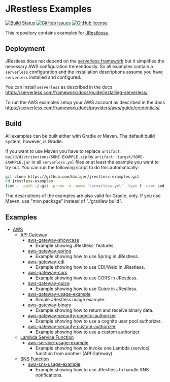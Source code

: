 # JRestless Examples

[![Build Status](https://travis-ci.org/bbilger/jrestless-examples.svg?branch=master)](https://travis-ci.org/bbilger/jrestless-examples)
[![GitHub issues](https://img.shields.io/github/issues/bbilger/jrestless-examples.svg)](https://github.com/bbilger/jrestless-examples/issues)
[![GitHub license](https://img.shields.io/badge/license-Apache%202-blue.svg)](https://raw.githubusercontent.com/bbilger/jrestless-examples/master/LICENSE)

This repository contains examples for [JRestlesss](https://github.com/bbilger/jrestless).

## Deployment

JRestless does not depend on the [serverless framework](https://github.com/serverless/serverless) but it simplifies the necessary AWS configuration tremendously. So all examples contain a `serverless` configuration and the installation descriptions assume you have `serverless` installed and configured.

You can install `serverless` as described in the docs https://serverless.com/framework/docs/guide/installing-serverless/

To run the AWS examples setup your AWS account as described in the docs https://serverless.com/framework/docs/providers/aws/guide/credentials/

## Build

All examples can be built either with Gradle or Maven. The default build system, however, is Gradle.

If you want to use Maven you have to replace `artifact: build/distributions/SOME-EXAMPLE.zip` by `artifact: target/SOME-EXAMPLE.jar` in all `serverless.yml` files or at least the example you want to try out. You can run the following script to do this automatically:

```bash
git clone https://github.com/bbilger/jrestless-examples.git
cd jrestless-examples
find . -path ./.git -prune -o -name 'serverless.yml' -type f -exec sed -i 's/artifact: build\/distributions\/\([a-z0-9-]\+\)\.zip/artifact: target\/\1.jar/' {} +
```

The descriptions of the examples are also valid for Gradle, only. If you use Maven, use "mvn package" instead of "./gradlew build".

## Examples

* [AWS](aws)
  * [API Gateway](aws/gateway)
    * [aws-gateway-showcase](aws/gateway/aws-gateway-showcase)
      * Example showing JRestless' features.
    * [aws-gateway-spring](aws/gateway/aws-gateway-spring)
      * Example showing how to use Spring in JRestless.
    * [aws-gateway-cdi](aws/gateway/aws-gateway-cdi)
      * Example showing how to use CDI/Weld in JRestless.
    * [aws-gateway-cors](aws/gateway/aws-gateway-cors-frontend)
      * Example showing how to use CORS in JRestless.
    * [aws-gateway-guice](aws/gateway/aws-gateway-guice)
      * Example showing how to use Guice in JRestless.
    * [aws-gateway-usage-example](aws/gateway/aws-gateway-usage-example)
      * Simple JRestless usage example.
    * [aws-gateway-binary](aws/gateway/aws-gateway-binary)
      * Example showing how to return and receive binary data.
    * [aws-gateway-security-cognito-authorizer](aws/gateway/aws-gateway-security-cognito-authorizer)
      * Example showing how to use a cognito user pool authorizer.
    * [aws-gateway-security-custom-authorizer](aws/gateway/aws-gateway-security-custom-authorizer)
      * Example showing how to use a custom authorizer.
  * [Lambda Service Function](aws/service)
    * [aws-service-usage-example](aws/service/aws-service-usage-example)
      * Example showing how to invoke one Lambda (service) function from another (API Gateway).
  * [SNS Function](aws/sns)
    * [aws-sns-usage-example](aws/sns/aws-sns-usage-example)
      * Example showing how to use JRestless to handle SNS notifications.
